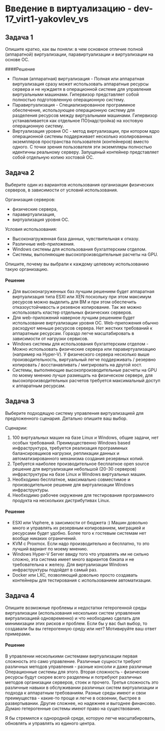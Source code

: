 #  Введение в виртуализацию - dev-17_virt1-yakovlev_vs

## Задача 1

Опишите кратко, как вы поняли: в чем основное отличие полной (аппаратной) виртуализации, паравиртуализации и виртуализации на основе ОС.

####Решение

- Полная (аппаратная) виртуализация - Полная или аппаратная виртуализация сразу может использовать аппаратные ресурсы сервера и не нуждаетя в операционной системе для управления виртуальными машинами. Гипервизор представляет собой полностью подготовленную операционную систему.
- Паравиртуализация - Специализированное программное обеспечение, использующее операционную систему для разделения ресурсов между виртуальными машинами. Гипервизор устанавливается как отдельное ПО(надстройка) на хостовую операционную систему.
- Виртуализация уровня ОС - метод виртуализации, при котором ядро операционной системы поддерживает несколько изолированных экземпляров пространства пользователя (контейнеров) вместо одного. С точки зрения пользователя эти экземпляры полностью идентичны реальному серверу. Запущеный контейнер представляет собой отдельную копию хостовой ОС. 
## Задача 2

Выберите один из вариантов использования организации физических серверов, в зависимости от условий использования.

Организация серверов:
- физические сервера,
- паравиртуализация,
- виртуализация уровня ОС.

Условия использования:
- Высоконагруженная база данных, чувствительная к отказу.
- Различные web-приложения.
- Windows системы для использования бухгалтерским отделом.
- Системы, выполняющие высокопроизводительные расчеты на GPU.

Опишите, почему вы выбрали к каждому целевому использованию такую организацию.

#### Решение

- Для высоконагруженных баз лучшим решением будет аппаратная виртуализация типа ESXI или XEN поскольку при этом максимум ресурсов можно выделить для ВМ и при этом обеспечить отказоустойчивость и резевное копирование. Так же можно использовать кластер отдельных физических серверов.  
- Для web-приложений наверное лучшим решением будет использование виртуализации уровня ОС. Web-приложения обычно расходуют меньше ресурсов сервера. Нет жестких требований к аппаратным ресурсам. Гораздо легче масштабировать в зависимости от нагрузки сервисов.
- Windows системы для использования бухгалтерским отделом - Можно использовать физические сервера или паравиртуализацию (например на Hyper-V). У физического сервера несколько выше производительность, виртуальный легче поддерживать / резервно копировать / восстанавливать / мигрировать на другой хост.
- Системы, выполняющие высокопроизводительные расчеты на GPU по моему мнению лучше размещать на физическом сервере, для высокопроизводительных расчетов требуется максимальный доступ к аппаратным ресурсам.

## Задача 3

Выберите подходящую систему управления виртуализацией для предложенного сценария. Детально опишите ваш выбор.

Сценарии:

1. 100 виртуальных машин на базе Linux и Windows, общие задачи, нет особых требований. Преимущественно Windows based инфраструктура, требуется реализация программных балансировщиков нагрузки, репликации данных и автоматизированного механизма создания резервных копий.
2. Требуется наиболее производительное бесплатное open source решение для виртуализации небольшой (20-30 серверов) инфраструктуры на базе Linux и Windows виртуальных машин.
3. Необходимо бесплатное, максимально совместимое и производительное решение для виртуализации Windows инфраструктуры.
4. Необходимо рабочее окружение для тестирования программного продукта на нескольких дистрибутивах Linux.

#### Решение

- ESXI или Vsphere, в заисимости от бюджета :) Машин довольно много и управлять их резервным копированием, миграцией и ресурсами будет удобно. Более того к гостевым системам нет вообще никаких ограничений.
- KVM с Proxmox. Если надо производительно и бесплатно, то это лучший вариант по моему мнению.
- Windows Hyper-V Server ввиду того что управлять им не сильно сложно, эта система имеет много вариантов бэкапа и не требовательна к железу. Для виртуализации Windows инфраструктуры подойдет в самый раз.
- Docker или LXC, позволяющий довольно просто создавать контейнеры для тестирования с использованием автоматизации.

## Задача 4

Опишите возможные проблемы и недостатки гетерогенной среды виртуализации (использования нескольких систем управления виртуализацией одновременно) и что необходимо сделать для минимизации этих рисков и проблем. Если бы у вас был выбор, то создавали бы вы гетерогенную среду или нет? Мотивируйте ваш ответ примерами.

#### Решение

В управлении несколькими системами виртуализации первая сложность это само управление. Различные сущности требуют различных методов управления - разные консоли и даже различные Операционные системы для этого. Вторая сложность - физические ресурсы будут скорее всего разделены и потребуют различных методов организации серверов, стоек и прочего. Третья сложность это различные навыки в обслуживании различных систем виртуализации и подхода к аппаратным требованиям.
Разные среды имеют и свои преимущества - какие-то проще и легче в освоении, быстрее в развертывании. Другие сложнее, но надежнее и выгоднее финансово. Думаю гетерогенные системы имеют право на существование.

Я бы стремился к однородной среде, которую легче масштабировать, обновлять и управлять из единого центра.